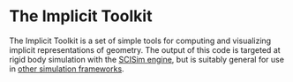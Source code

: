 The Implicit Toolkit
====================

The Implicit Toolkit is a set of simple tools for computing and visualizing implicit representations of geometry. The output of this code is targeted at rigid body simulation with the [SCISim engine](https://github.com/breannansmith/scisim), but is suitably general for use in [other simulation frameworks](https://www.youtube.com/watch?v=3_DdAXV3IDw).
